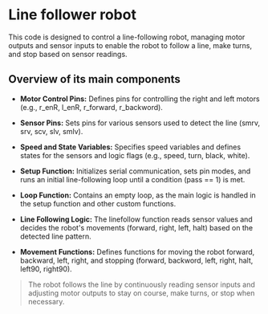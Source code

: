 # Line follower robot 

This code is designed to control a line-following robot, managing motor outputs and sensor inputs to enable the robot to follow a line, make turns, and stop based on sensor readings.

## Overview of its main components

- **Motor Control Pins:** Defines pins for controlling the right and left motors (e.g., r_enR, l_enR, r_forward, r_backword).

- **Sensor Pins:** Sets pins for various sensors used to detect the line (smrv, srv, scv, slv, smlv).

- **Speed and State Variables:** Specifies speed variables and defines states for the sensors and logic flags (e.g., speed, turn, black, white).

- **Setup Function:** Initializes serial communication, sets pin modes, and runs an initial line-following loop until a condition (pass == 1) is met.

- **Loop Function:** Contains an empty loop, as the main logic is handled in the setup function and other custom functions.

- **Line Following Logic:** The linefollow function reads sensor values and decides the robot's movements (forward, right, left, halt) based on the detected line pattern.

- **Movement Functions:** Defines functions for moving the robot forward, backward, left, right, and stopping (forward, backword, left, right, halt, left90, right90).


> The robot follows the line by continuously reading sensor inputs and adjusting motor outputs to stay on course, make turns, or stop when necessary.
